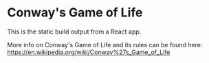 # Conway's Game of Life

This is the static build output from a React app.

More info on Conway's Game of Life and its rules can be found here: https://en.wikipedia.org/wiki/Conway%27s_Game_of_Life
